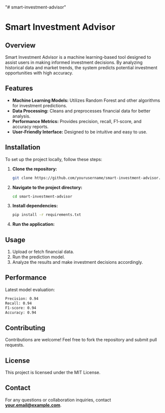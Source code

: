 "# smart-investment-advisor" 
# Smart Investment Advisor

## Overview
Smart Investment Advisor is a machine learning-based tool designed to assist users in making informed investment decisions. By analyzing historical data and market trends, the system predicts potential investment opportunities with high accuracy.

## Features
- **Machine Learning Models:** Utilizes Random Forest and other algorithms for investment predictions.
- **Data Processing:** Cleans and preprocesses financial data for better analysis.
- **Performance Metrics:** Provides precision, recall, F1-score, and accuracy reports.
- **User-Friendly Interface:** Designed to be intuitive and easy to use.

## Installation
To set up the project locally, follow these steps:

1. **Clone the repository:**
   ```bash
   git clone https://github.com/yourusername/smart-investment-advisor.git
   ```
2. **Navigate to the project directory:**
   ```bash
   cd smart-investment-advisor
   ```
3. **Install dependencies:**
   ```bash
   pip install -r requirements.txt
   ```
4. **Run the application:**

## Usage
1. Upload or fetch financial data.
2. Run the prediction model.
3. Analyze the results and make investment decisions accordingly.

## Performance
Latest model evaluation:
```bash
Precision: 0.94
Recall: 0.94
F1-score: 0.94
Accuracy: 0.94
```

## Contributing
Contributions are welcome! Feel free to fork the repository and submit pull requests.

## License
This project is licensed under the MIT License.

## Contact
For any questions or collaboration inquiries, contact **your.email@example.com**.

